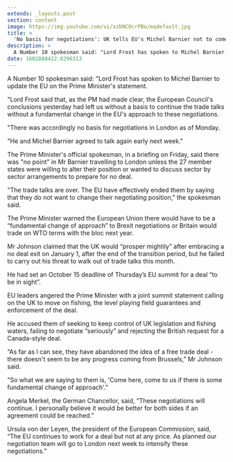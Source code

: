 ```yaml
--- 
extends: _layouts.post 
section: content 
image: https://img.youtube.com/vi/xzbNC0crPBo/mqdefault.jpg 
title: > 
  'No basis for negotiations': UK tells EU's Michel Barnier not to come to London for talks 
description: > 
  A Number 10 spokesman said: "Lord Frost has spoken to Michel Barnier to update the EU on the Prime Minister's statement."Lord Frost said that, as the PM had made clear, the European Council's conclusions yesterday had left us without a basis to continue the trade talks without a fundamental change in the EU's approach to these negotiations."There was accordingly no basis for negotiations in London as of Monday."The trade talks are over.“As far as I can see, they have abandoned the idea of a free trade deal - there doesn't seem to be any progress coming from Brussels,” Mr Johnson said. 
date: 1602880422.8296313 
--- 
```

A Number 10 spokesman said: "Lord Frost has spoken to Michel Barnier to update the EU on the Prime Minister's statement.

"Lord Frost said that, as the PM had made clear, the European Council's conclusions yesterday had left us without a basis to continue the trade talks without a fundamental change in the EU's approach to these negotiations.

"There was accordingly no basis for negotiations in London as of Monday.

"He and Michel Barnier agreed to talk again early next week."

The Prime Minister's official spokesman, in a briefing on Friday, said there was "no point" in Mr Barnier travelling to London unless the 27 member states were willing to alter their position or wanted to discuss sector by sector arrangements to prepare for no deal.

"The trade talks are over. The EU have effectively ended them by saying that they do not want to change their negotiating position," the spokesman said.

The Prime Minister warned the European Union there would have to be a “fundamental change of approach” to Brexit negotiations or Britain would trade on WTO terms with the bloc next year.

Mr Johnson claimed that the UK would “prosper mightily” after embracing a no deal exit on January 1, after the end of the transition period, but he failed to carry out his threat to walk out of trade talks this month.

He had set an October 15 deadline of Thursday’s EU summit for a deal “to be in sight”.

EU leaders angered the Prime Minister with a joint summit statement calling on the UK to move on fishing, the level playing field guarantees and enforcement of the deal.

He accused them of seeking to keep control of UK legislation and fishing waters, failing to negotiate “seriously” and rejecting the British request for a Canada-style deal.

“As far as I can see, they have abandoned the idea of a free trade deal - there doesn't seem to be any progress coming from Brussels,” Mr Johnson said.

"So what we are saying to them is, 'Come here, come to us if there is some fundamental change of approach'.”

Angela Merkel, the German Chancellor, said, “These negotiations will continue. I personally believe it would be better for both sides if an agreement could be reached.”

Ursula von der Leyen, the president of the European Commission, said, “The EU continues to work for a deal but not at any price. As planned our negotiation team will go to London next week to intensify these negotiations.”